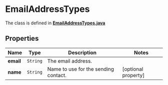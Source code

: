 

# EmailAddressTypes



The class is defined in **[EmailAddressTypes.java](../../src/main/java/org/openapitools/model/EmailAddressTypes.java)**

## Properties

Name | Type | Description | Notes
------------ | ------------- | ------------- | -------------
**email** | `String` | The email address. | 
**name** | `String` | Name to use for the sending contact. |  [optional property]




